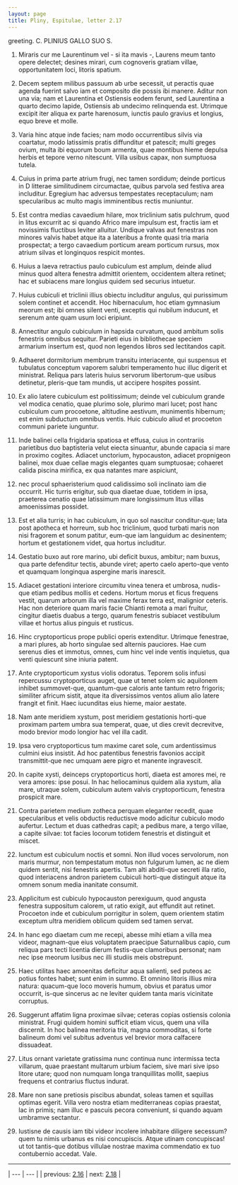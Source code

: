 ```yaml
---
layout: page
title: Pliny, Espitulae, letter 2.17
---
```


greeting. C. PLINIUS GALLO SUO S.



1. Miraris cur me Laurentinum vel - si ita mavis -, Laurens meum tanto opere delectet; desines mirari, cum cognoveris gratiam villae, opportunitatem loci, litoris spatium.



2. Decem septem milibus passuum ab urbe secessit, ut peractis quae agenda fuerint salvo iam et composito die possis ibi manere. Aditur non una via; nam et Laurentina et Ostiensis eodem ferunt, sed Laurentina a quarto decimo lapide, Ostiensis ab undecimo relinquenda est. Utrimque excipit iter aliqua ex parte harenosum, iunctis paulo gravius et longius, equo breve et molle.



3. Varia hinc atque inde facies; nam modo occurrentibus silvis via coartatur, modo latissimis pratis diffunditur et patescit; multi greges ovium, multa ibi equorum boum armenta, quae montibus hieme depulsa herbis et tepore verno nitescunt. Villa usibus capax, non sumptuosa tutela.



4. Cuius in prima parte atrium frugi, nec tamen sordidum; deinde porticus in D litterae similitudinem circumactae, quibus parvola sed festiva area includitur. Egregium hac adversus tempestates receptaculum; nam specularibus ac multo magis imminentibus rectis muniuntur.



5. Est contra medias cavaedium hilare, mox triclinium satis pulchrum, quod in litus excurrit ac si quando Africo mare impulsum est, fractis iam et novissimis fluctibus leviter alluitur. Undique valvas aut fenestras non minores valvis habet atque ita a lateribus a fronte quasi tria maria prospectat; a tergo cavaedium porticum aream porticum rursus, mox atrium silvas et longinquos respicit montes.



6. Huius a laeva retractius paulo cubiculum est amplum, deinde aliud minus quod altera fenestra admittit orientem, occidentem altera retinet; hac et subiacens mare longius quidem sed securius intuetur.



7. Huius cubiculi et triclinii illius obiectu includitur angulus, qui purissimum solem continet et accendit. Hoc hibernaculum, hoc etiam gymnasium meorum est; ibi omnes silent venti, exceptis qui nubilum inducunt, et serenum ante quam usum loci eripiunt.



8. Annectitur angulo cubiculum in hapsida curvatum, quod ambitum solis fenestris omnibus sequitur. Parieti eius in bibliothecae speciem armarium insertum est, quod non legendos libros sed lectitandos capit.



9. Adhaeret dormitorium membrum transitu interiacente, qui suspensus et tubulatus conceptum vaporem salubri temperamento huc illuc digerit et ministrat. Reliqua pars lateris huius servorum libertorum-que usibus detinetur, pleris-que tam mundis, ut accipere hospites possint.



10. Ex alio latere cubiculum est politissimum; deinde vel cubiculum grande vel modica cenatio, quae plurimo sole, plurimo mari lucet; post hanc cubiculum cum procoetone, altitudine aestivum, munimentis hibernum; est enim subductum omnibus ventis. Huic cubiculo aliud et procoeton communi pariete iunguntur.



11. Inde balinei cella frigidaria spatiosa et effusa, cuius in contrariis parietibus duo baptisteria velut eiecta sinuantur, abunde capacia si mare in proximo cogites. Adiacet unctorium, hypocauston, adiacet propnigeon balinei, mox duae cellae magis elegantes quam sumptuosae; cohaeret calida piscina mirifica, ex qua natantes mare aspiciunt,



12. nec procul sphaeristerium quod calidissimo soli inclinato iam die occurrit. Hic turris erigitur, sub qua diaetae duae, totidem in ipsa, praeterea cenatio quae latissimum mare longissimum litus villas amoenissimas possidet.



13. Est et alia turris; in hac cubiculum, in quo sol nascitur conditur-que; lata post apotheca et horreum, sub hoc triclinium, quod turbati maris non nisi fragorem et sonum patitur, eum-que iam languidum ac desinentem; hortum et gestationem videt, qua hortus includitur.



14. Gestatio buxo aut rore marino, ubi deficit buxus, ambitur; nam buxus, qua parte defenditur tectis, abunde viret; aperto caelo aperto-que vento et quamquam longinqua aspergine maris inarescit.



15. Adiacet gestationi interiore circumitu vinea tenera et umbrosa, nudis-que etiam pedibus mollis et cedens. Hortum morus et ficus frequens vestit, quarum arborum illa vel maxime ferax terra est, malignior ceteris. Hac non deteriore quam maris facie Chianti remota a mari fruitur, cingitur diaetis duabus a tergo, quarum fenestris subiacet vestibulum villae et hortus alius pinguis et rusticus.



16. Hinc cryptoporticus prope publici operis extenditur. Utrimque fenestrae, a mari plures, ab horto singulae sed alternis pauciores. Hae cum serenus dies et immotus, omnes, cum hinc vel inde ventis inquietus, qua venti quiescunt sine iniuria patent.



17. Ante cryptoporticum xystus violis odoratus. Teporem solis infusi repercussu cryptoporticus auget, quae ut tenet solem sic aquilonem inhibet summovet-que, quantum-que caloris ante tantum retro frigoris; similiter africum sistit, atque ita diversissimos ventos alium alio latere frangit et finit. Haec iucunditas eius hieme, maior aestate.



18. Nam ante meridiem xystum, post meridiem gestationis horti-que proximam partem umbra sua temperat, quae, ut dies crevit decrevitve, modo brevior modo longior hac vel illa cadit.



19. Ipsa vero cryptoporticus tum maxime caret sole, cum ardentissimus culmini eius insistit. Ad hoc patentibus fenestris favonios accipit transmittit-que nec umquam aere pigro et manente ingravescit.



20. In capite xysti, deinceps cryptoporticus horti, diaeta est amores mei, re vera amores: ipse posui. In hac heliocaminus quidem alia xystum, alia mare, utraque solem, cubiculum autem valvis cryptoporticum, fenestra prospicit mare.



21. Contra parietem medium zotheca perquam eleganter recedit, quae specularibus et velis obductis reductisve modo adicitur cubiculo modo aufertur. Lectum et duas cathedras capit; a pedibus mare, a tergo villae, a capite silvae: tot facies locorum totidem fenestris et distinguit et miscet.



22. Iunctum est cubiculum noctis et somni. Non illud voces servolorum, non maris murmur, non tempestatum motus non fulgurum lumen, ac ne diem quidem sentit, nisi fenestris apertis. Tam alti abditi-que secreti illa ratio, quod interiacens andron parietem cubiculi horti-que distinguit atque ita omnem sonum media inanitate consumit.



23. Applicitum est cubiculo hypocauston perexiguum, quod angusta fenestra suppositum calorem, ut ratio exigit, aut effundit aut retinet. Procoeton inde et cubiculum porrigitur in solem, quem orientem statim exceptum ultra meridiem oblicum quidem sed tamen servat.



24. In hanc ego diaetam cum me recepi, abesse mihi etiam a villa mea videor, magnam-que eius voluptatem praecipue Saturnalibus capio, cum reliqua pars tecti licentia dierum festis-que clamoribus personat; nam nec ipse meorum lusibus nec illi studiis meis obstrepunt.



25. Haec utilitas haec amoenitas deficitur aqua salienti, sed puteos ac potius fontes habet; sunt enim in summo. Et omnino litoris illius mira natura: quacum-que loco moveris humum, obvius et paratus umor occurrit, is-que sincerus ac ne leviter quidem tanta maris vicinitate corruptus.



26. Suggerunt affatim ligna proximae silvae; ceteras copias ostiensis colonia ministrat. Frugi quidem homini sufficit etiam vicus, quem una villa discernit. In hoc balinea meritoria tria, magna commoditas, si forte balineum domi vel subitus adventus vel brevior mora calfacere dissuadeat.



27. Litus ornant varietate gratissima nunc continua nunc intermissa tecta villarum, quae praestant multarum urbium faciem, sive mari sive ipso litore utare; quod non numquam longa tranquillitas mollit, saepius frequens et contrarius fluctus indurat.



28. Mare non sane pretiosis piscibus abundat, soleas tamen et squillas optimas egerit. Villa vero nostra etiam mediterraneas copias praestat, lac in primis; nam illuc e pascuis pecora conveniunt, si quando aquam umbramve sectantur.



29. Iustisne de causis iam tibi videor incolere inhabitare diligere secessum? quem tu nimis urbanus es nisi concupiscis. Atque utinam concupiscas! ut tot tantis-que dotibus villulae nostrae maxima commendatio ex tuo contubernio accedat. Vale.



---

| --- | --- |
| previous: [2.16](../2.16/) | next: [2.18](../2.18/) |